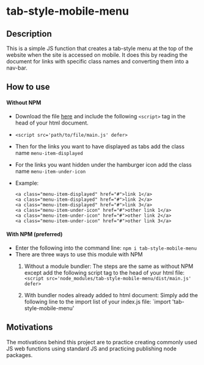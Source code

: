 # tab-style-mobile-menu

## Description

 This is a simple JS function that creates a tab-style menu at the top of the website when the site is accessed on mobile. It does this by reading the document for links with specific class names and converting them into a nav-bar.

## How to use

#### Without NPM
* Download the file [here](https://raw.githubusercontent.com/palmerusaf/tab-style-mobile-menu/main/dist/main.js) and include the following `<script>` tag in the head of your html document.

* `<script src='path/to/file/main.js' defer>`
* Then for the links you want to have displayed as tabs add the class name `menu-item-displayed`
* For the links you want hidden under the hamburger icon add the class name `menu-item-under-icon`
* Example:
    ```
    <a class="menu-item-displayed" href="#">link 1</a>
    <a class="menu-item-displayed" href="#">link 2</a>
    <a class="menu-item-displayed" href="#">link 3</a>
    <a class="menu-item-under-icon" href="#">other link 1</a>
    <a class="menu-item-under-icon" href="#">other link 2</a>
    <a class="menu-item-under-icon" href="#">other link 3</a>
    ```
#### With NPM (preferred)
* Enter the following into the command line:
    `npm i tab-style-mobile-menu`
* There are three ways to use this module with NPM
    1. Without a module bundler:
        The steps are the same as without NPM except add the following script tag to the head of your html file:
        `<script src='node_modules/tab-style-mobile-menu/dist/main.js' defer>`

    2. With bundler nodes already added to html document:
        Simply add the following line to the import list of your index.js file:
        `import 'tab-style-mobile-menu'
## Motivations

The motivations behind this project are to practice creating commonly used JS web functions using standard JS and practicing publishing node packages.

